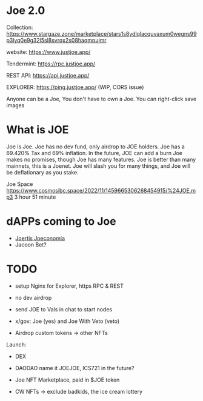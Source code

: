 # Joe 2.0

Collection: <https://www.stargaze.zone/marketplace/stars1s8ydlqlacquvaxum0wegns99p3lyq0e9g32l5sl8svrqx2s08haqmpujmr>

website: <https://www.justjoe.app/>

Tendermint: <https://rpc.justjoe.app/>

REST API: <https://api.justjoe.app/>

EXPLORER: <https://ping.justjoe.app/> (WIP, CORS issue)


Anyone can be a Joe, You don't have to own a Joe. You can right-click save images

# What is JOE

Joe is Joe.
Joe has no dev fund, only airdrop to JOE holders.
Joe has a 69.420% Tax and 69% inflation.
In the future, JOE can add a burn
Joe makes no promises, though Joe has many features.
Joe is better than many mainnets, this is a Joenet.
Joe will slash you for many things, and Joe will be deflationary as you stake.

Joe Space <https://www.cosmosibc.space/2022/11/1459665306268454915/%24JOE.mp3>
3 hour 51 minute

# dAPPs coming to Joe
- [Joertis Joeconomia](https://twitter.com/Cryptomancer__/status/1594283077882232834?s=20&t=SJJFfDS5ELmaBCj0JDgyhQ)
- Jacoon Bet?

# TODO
- setup Nginx for Explorer, https RPC & REST
- no dev airdrop
- send JOE to Vals in chat to start nodes
- x/gov: Joe (yes) and Joe With Veto (veto)

- Airdrop custom tokens -> other NFTs

Launch:
- DEX
- DAODAO name it JOEJOE, ICS721 in the future?
- Joe NFT Marketplace, paid in $JOE token

- CW NFTs -> exclude badkids, the ice cream lottery